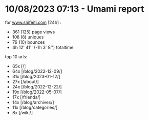 # 10/08/2023 07:13 - Umami report
for www.shifeiti.com [24h] :

 - 361 (125) page views
 - 108 (8) uniques
 - 79 (10) bounces
 - 4h 12' 41'' (-1h 3' 8'') totaltime


top 10 urls:
 - 65x [/]
 - 64x [/blog/2022-12-09/]
 - 31x [/blog/2023-01-12/]
 - 27x [/about/]
 - 24x [/blog/2022-12-22/]
 - 19x [/blog/2022-05-07/]
 - 17x [/friends/]
 - 14x [/blog/archives/]
 - 11x [/blog/categories/]
 - 8x [/wiki/]


